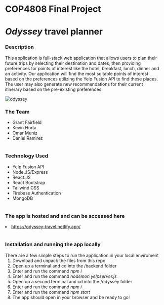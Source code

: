 # COP4808 Final Project

# <i>Odyssey</i> travel planner

<h3>Description</h3>
This application is full-stack web application that allows users to plan their future trips by selecting their destination and dates, then providing preferences for points of interest like the hotel, breakfast, lunch, dinner and an activity. Our application will find the most suitable points of interest based on the preferences utilizing the Yelp Fusion API to find these places. The user may also generate new recommendations for their current itinerary based on the pre-existing preferences.

![odyssey](https://user-images.githubusercontent.com/61981529/235550531-61bec32c-9f1a-4649-b196-5a2cffbfcc10.PNG)

<h3>The Team</h3>
<ul>
<li>Grant Fairfield</li>
<li>Kevin Horta</li>
<li>Omar Muniz</li>
<li>Daniel Ramirez
</ul>

#

<h3>Technology Used</h3>
<ul>
<li>Yelp Fusion API
<li>Node.JS/Express
<li>React.JS
<li>React Bootstrap
<li>Tailwind CSS
<li>Firebase Authentication
<li>MongoDB
</ul>

#

<h3>The app is hosted and and can be accessed here</h3>
<li><a href='https://odyssey-travel.netlify.app/'>https://odyssey-travel.netlify.app/</a>

#

<h3>Installation and running the app locally</h3>
There are a few simple steps to run the application in your local enviroment
<ol>
<li>Download and unpack the files from this repo
<li>Open up a terminal and cd into the /backend folder
<li>Enter and run the command <i>npm i</i>
<li>Enter and run the command <i>nodemon yelpserver.js</i>
<li>Open up a second terminal and cd into the /odyssey folder
<li>Enter and run the command <i>npm i</i>
<li>Enter and run the command <i>npm start</i>
<li>The app should open in your browser and be ready to go!
</ol>
